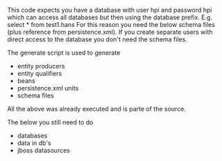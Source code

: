 This code expects you have a database with user hpi and password hpi which can access all databases 
but then using the database prefix. E.g. select * from test1.hans
For this reason you need the below schema files (plus reference from persistence.xml). 
If you create separate users with direct access to the database you don't need the schema files.

The generate script is used to generate

* entity producers
* entity qualifiers
* beans
* persistence.xml units
* schema files

All the above was already executed and is parte of the source.

The below you still need to do

* databases
* data in db's
* jboss datasources